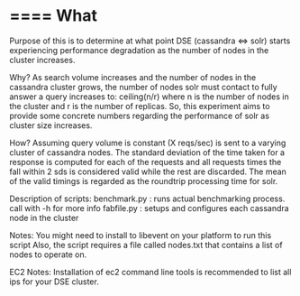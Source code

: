 ====
What
====

Purpose of this is to determine at what point DSE (cassandra <=> solr) starts
experiencing performance degradation as the number of nodes in the cluster
increases. 

Why?
As search volume increases and the number of nodes in the cassandra cluster
grows, the number of nodes solr must contact to fully answer a query increases
to:
                     ceiling(n/r) 
where n is the number of nodes in the cluster and r is the number of replicas.
So, this experiment aims to provide some concrete numbers regarding the
performance of solr as cluster size increases.


How?
Assuming query volume is constant (X reqs/sec) is sent to a varying cluster of
cassandra nodes. The standard deviation of the time taken for a response is
computed for each of the requests and all requests times the fall within 2 sds
is considered valid while the rest are discarded. The mean of the valid timings
is regarded as the roundtrip processing time for solr.

Description of scripts:
benchmark.py : runs actual benchmarking process. call with -h for more info
fabfile.py : setups and configures each cassandra node in the cluster

Notes:
You might need to install to libevent on your platform to run this script
Also, the script requires a file called nodes.txt that contains a list of nodes
to operate on.

EC2 Notes:
Installation of ec2 command line tools is recommended to list all ips for your DSE cluster.
